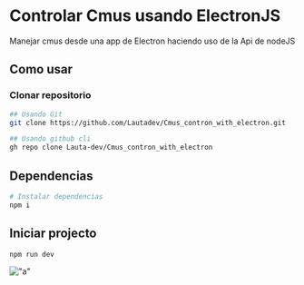 # Controlar Cmus usando ElectronJS
Manejar cmus desde una app de Electron haciendo uso de la Api de nodeJS

## Como usar

### Clonar repositorio
```sh
## Usando Git
git clone https://github.com/Lautadev/Cmus_contron_with_electron.git

## Usando github cli
gh repo clone Lauta-dev/Cmus_contron_with_electron
```

## Dependencias

```sh
# Instalar dependencias
npm i
```

## Iniciar projecto
```sh
npm run dev
```

!["a"]("./src/img/electron.png")

<img href='./src/img/electron.png'/>
